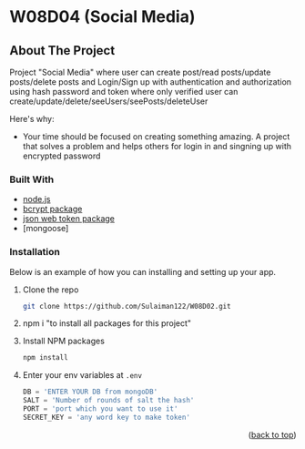 # W08D04 (Social Media)

## About The Project

Project "Social Media" where user can create post/read posts/update posts/delete posts and Login/Sign up with authentication and authorization using hash password and token where only verified user can create/update/delete/seeUsers/seePosts/deleteUser

Here's why:
* Your time should be focused on creating something amazing. A project that solves a problem and helps others for login in and singning up with encrypted password



### Built With

* [node.js](https://nodejs.org/)
* [bcrypt package](https://www.npmjs.com/package/bcrypt/)
* [json web token package](https://www.npmjs.com/package/jsonwebtoken/)
* [mongoose]

### Installation

Below is an example of how you can installing and setting up your app.


1. Clone the repo
   ```sh
   git clone https://github.com/Sulaiman122/W08D02.git
   ```
2. npm i "to install all packages for this project"

3. Install NPM packages
   ```sh
   npm install
   ```
4. Enter your env variables at `.env`
   ```js
   DB = 'ENTER YOUR DB from mongoDB'
   SALT = 'Number of rounds of salt the hash'
   PORT = 'port which you want to use it'
   SECRET_KEY = 'any word key to make token'
   ```


<p align="right">(<a href="#top">back to top</a>)</p>
